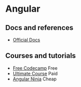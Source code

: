# Angular 


## Docs and references
- [Official Docs](https://angular.io/guide/architecture)

## Courses and tutorials
- [Free Codecamp](https://www.freecodecamp.org/news/tag/angular/) Free 
- [Ultimate Course](https://ultimatecourses.com/courses/angular) Paid
- [Angular Ninja](https://books.ninja-squad.com/angular) Cheap

